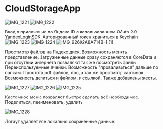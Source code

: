 # CloudStorageApp
![IMG_1221](https://github.com/user-attachments/assets/5089ad3e-5d74-426b-ba41-82f9c58e8c7c)
![IMG_1222](https://github.com/user-attachments/assets/67feb127-4edf-430a-b1e0-eaf71a7469d9)


Вход в приложение по Яндекс ID с использованием OAuth 2.0 - YandexLoginSDK. Авторизовачный токен храниться в Keychain
![IMG_1223](https://github.com/user-attachments/assets/5e08ae0e-8b3a-4c37-96c2-11098f295136)
![IMG_1224](https://github.com/user-attachments/assets/6f72b885-3602-41fd-b1ec-269478a670fc)
![IMG_92602A8A714B-1 (1)](https://github.com/user-attachments/assets/fe513c08-4163-4088-9478-a9c37bab5b4f)

Простмотр файлов на Яндекс диск. Возможность менять представление. Загруженные данные сразу сохраняются в CoreData и при отсутвии интернета позваляют так же посмотреть файлы.
Переиспользуемные ячейки. Возможность "проваливаться" дальше по папкам. Простотр pdf файлов, doc, а так же простмотр картинок. Возможность делиться и файлом, и ссылкой. Также добавлены жесты. 

![IMG_1227](https://github.com/user-attachments/assets/3a515796-dbd1-4700-baee-b05fcba88580)
![IMG_1226](https://github.com/user-attachments/assets/b261b659-4a2c-47ee-9a3e-e44d8d009596)
![IMG_1225](https://github.com/user-attachments/assets/93e06e72-fe2c-4217-9231-1a2adf273c68)

Кастомное меню позваляет быстро сделать всё необходимое. Поделиться, пееименовать, удалить

![IMG_1228](https://github.com/user-attachments/assets/f7602034-a1dd-4bc3-915f-6ee22759d49e)

Логаут удаляет все локально сохранённые данные. 

